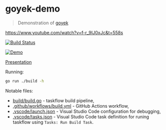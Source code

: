 # goyek-demo

> Demonstration of [goyek](https://github.com/goyek/goyek)

https://www.youtube.com/watch?v=f-r_9IJ0xJc&t=558s

[![Build Status](https://img.shields.io/github/workflow/status/pellared/goyek-demo/build)](https://github.com/pellared/goyek-demo/actions?query=workflow%3Abuild+branch%3Amain)

[![Demo](https://img.youtube.com/vi/f-r_9IJ0xJc/hqdefault.jpg)](https://youtu.be/f-r_9IJ0xJc?t=558)

[Presentation](https://docs.google.com/presentation/d/1GUEM9oUUi1h23Tknws8hkNdjXQt74nyA1Saqv0IHRE0/edit?usp=sharing)

Running:

```sh
go run ./build -h
```

Notable files:

- [build/build.go](build/build.go) - taskflow build pipeline,
- [.github/workflows/build.yml](.github/workflows/build.yml) - GitHub Actions workflow,
- [.vscode/launch.json](.vscode/launch.json) - Visual Studio Code configuration for debugging,
- [.vscode/tasks.json](.vscode/tasks.json) - Visual Studio Code task definition for runing taskflow using `Tasks: Run Build Task`.
